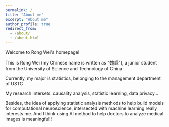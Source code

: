 ```yaml
---
permalink: /
title: "About me"
excerpt: "About me"
author_profile: true
redirect_from: 
  - /about/
  - /about.html
---
```


Welcome to Rong Wei's homepage!

This is Rong Wei (my Chinese name is written as "魏嵘"), a junior student from the University of Science and Technology of China

Currently, my major is statistics, belonging to the management department of USTC

My research intersets: causality analysis, statistic learning, data privacy...

Besides, the idea of applying statistic analysis methods to help build models for computational neuroscience, intersected with machine learning really interests me. And I think using AI method to help doctors to analyze medical images is meaningful!!

